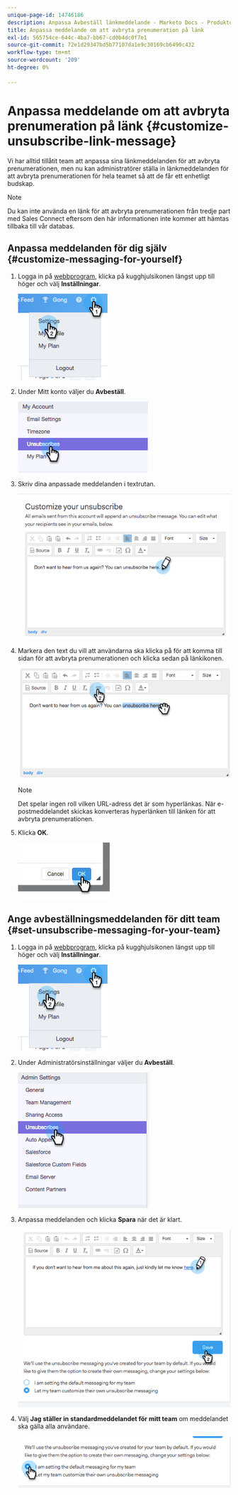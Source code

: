 ```yaml
---
unique-page-id: 14746186
description: Anpassa Avbeställ länkmeddelande - Marketo Docs - Produktdokumentation
title: Anpassa meddelande om att avbryta prenumeration på länk
exl-id: 565754ce-644c-4ba7-bb67-cd0b4dc0f7e1
source-git-commit: 72e1d29347bd5b77107da1e9c30169cb6490c432
workflow-type: tm+mt
source-wordcount: '209'
ht-degree: 0%

---
```


# Anpassa meddelande om att avbryta prenumeration på länk {#customize-unsubscribe-link-message}

Vi har alltid tillåtit team att anpassa sina länkmeddelanden för att avbryta prenumerationen, men nu kan administratörer ställa in länkmeddelanden för att avbryta prenumerationen för hela teamet så att de får ett enhetligt budskap.

>[!NOTE]
>
>Du kan inte använda en länk för att avbryta prenumerationen från tredje part med Sales Connect eftersom den här informationen inte kommer att hämtas tillbaka till vår databas.

## Anpassa meddelanden för dig själv {#customize-messaging-for-yourself}

1. Logga in på [webbprogram](https://toutapp.com/login), klicka på kugghjulsikonen längst upp till höger och välj **Inställningar**.

   ![](assets/one.png)

1. Under Mitt konto väljer du **Avbeställ**.

   ![](assets/two-1.png)

1. Skriv dina anpassade meddelanden i textrutan.

   ![](assets/three-1.png)

1. Markera den text du vill att användarna ska klicka på för att komma till sidan för att avbryta prenumerationen och klicka sedan på länkikonen.

   ![](assets/four-1.png)

   >[!NOTE]
   >
   >Det spelar ingen roll vilken URL-adress det är som hyperlänkas. När e-postmeddelandet skickas konverteras hyperlänken till länken för att avbryta prenumerationen.

1. Klicka **OK**.

   ![](assets/five.png)

## Ange avbeställningsmeddelanden för ditt team {#set-unsubscribe-messaging-for-your-team}

1. Logga in på [webbprogram](https://toutapp.com/login), klicka på kugghjulsikonen längst upp till höger och välj **Inställningar**.

   ![](assets/six.png)

1. Under Administratörsinställningar väljer du **Avbeställ**.

   ![](assets/eight.png)

1. Anpassa meddelanden och klicka **Spara** när det är klart.

   ![](assets/seven.png)

1. Välj **Jag ställer in standardmeddelandet för mitt team** om meddelandet ska gälla alla användare.

   ![](assets/eleven.png)
